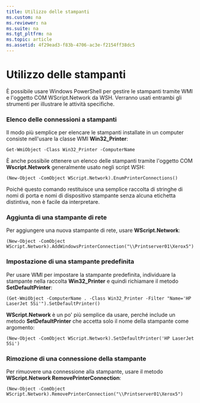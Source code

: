 ```yaml
---
title: Utilizzo delle stampanti
ms.custom: na
ms.reviewer: na
ms.suite: na
ms.tgt_pltfrm: na
ms.topic: article
ms.assetid: 4f29ead3-f83b-4706-ac3e-f2154ff38dc5
---
```

# Utilizzo delle stampanti
È possibile usare Windows PowerShell per gestire le stampanti tramite WMI e l'oggetto COM WScript.Network da WSH. Verranno usati entrambi gli strumenti per illustrare le attività specifiche.

### Elenco delle connessioni a stampanti
Il modo più semplice per elencare le stampanti installate in un computer consiste nell'usare la classe WMI **Win32_Printer**:

```
Get-WmiObject -Class Win32_Printer -ComputerName
```

È anche possibile ottenere un elenco delle stampanti tramite l'oggetto COM **Wscript.Network** generalmente usato negli script WSH:

```
(New-Object -ComObject WScript.Network).EnumPrinterConnections()
```

Poiché questo comando restituisce una semplice raccolta di stringhe di nomi di porta e nomi di dispositivo stampante senza alcuna etichetta distintiva, non è facile da interpretare.

### Aggiunta di una stampante di rete
Per aggiungere una nuova stampante di rete, usare **WScript.Network**:

```
(New-Object -ComObject WScript.Network).AddWindowsPrinterConnection("\\Printserver01\Xerox5")
```

### Impostazione di una stampante predefinita
Per usare WMI per impostare la stampante predefinita, individuare la stampante nella raccolta **Win32_Printer** e quindi richiamare il metodo **SetDefaultPrinter**:

```
(Get-WmiObject -ComputerName . -Class Win32_Printer -Filter "Name='HP LaserJet 5Si'").SetDefaultPrinter()
```

**WScript.Network** è un po' più semplice da usare, perché include un metodo **SetDefaultPrinter** che accetta solo il nome della stampante come argomento:

```
(New-Object -ComObject WScript.Network).SetDefaultPrinter('HP LaserJet 5Si')
```

### Rimozione di una connessione della stampante
Per rimuovere una connessione alla stampante, usare il metodo **WScript.Network RemovePrinterConnection**:

```
(New-Object -ComObject WScript.Network).RemovePrinterConnection("\\Printserver01\Xerox5")
```



<!--HONumber=Apr16_HO1-->



